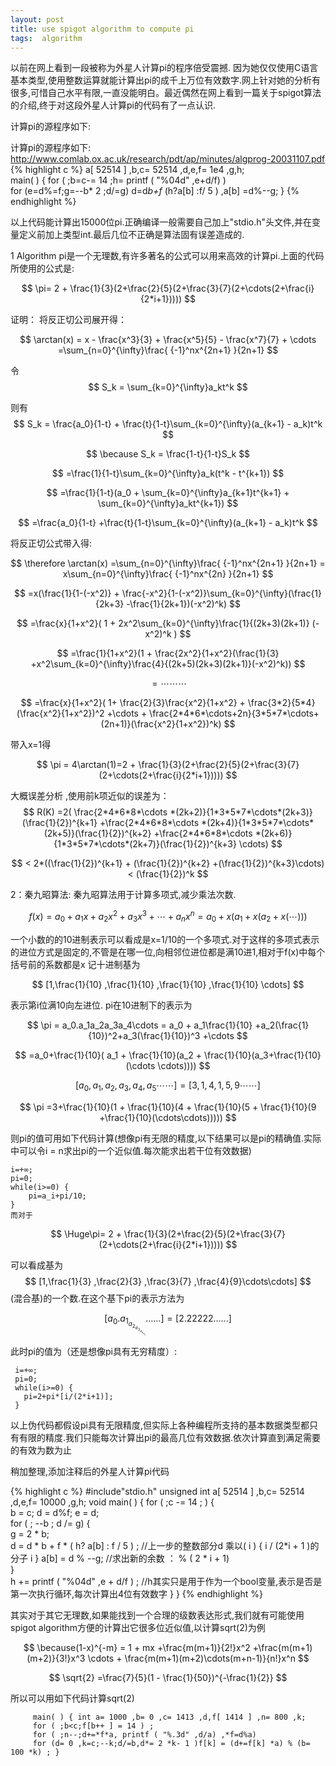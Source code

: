 ```yaml
---
layout: post
title: use spigot algorithm to compute pi
tags:  algorithm
---
```

<script type="text/javascript" src="http://cdn.mathjax.org/mathjax/latest/MathJax.js?config=TeX-AMS-MML_HTMLorMML"></script>

以前在网上看到一段被称为外星人计算pi的程序倍受震撼. 因为她仅仅使用C语言基本类型,使用整数运算就能计算出pi的成千上万位有效数字.网上针对她的分析有很多,可惜自己水平有限,一直没能明白。最近偶然在网上看到一篇关于spigot算法的介绍,终于对这段外星人计算pi的代码有了一点认识.

计算pi的源程序如下: 

计算pi的源程序如下:
http://www.comlab.ox.ac.uk/research/pdt/ap/minutes/algprog-20031107.pdf
{% highlight c %}
       a[ 52514 ] ,b,c= 52514 ,d,e,f= 1e4 ,g,h;      
       main( ) { for ( ;b=c-= 14 ;h= printf ( "%04d" ,e+d/f) )      
       for (e=d%=f;g=--b* 2 ;d/=g)       d=d*b+f* (h?a[b] :f/ 5 ) ,a[b] =d%--g; } 
{% endhighlight %}

以上代码能计算出15000位pi.正确编译一般需要自己加上"stdio.h"头文件,并在变量定义前加上类型int.最后几位不正确是算法固有误差造成的. 

1 Algorithm
pi是一个无理数,有许多著名的公式可以用来高效的计算pi.上面的代码所使用的公式是: 

$$ 
\pi= 2 + \frac{1}{3}(2+\frac{2}{5}(2+\frac{3}{7}(2+\cdots(2+\frac{i}{2*i+1}))))
$$

证明：
将反正切公司展开得：

$$
\arctan(x) = x - \frac{x^3}{3} + \frac{x^5}{5} - \frac{x^7}{7} + \cdots =\sum_{n=0}^{\infty}\frac{ {-1}^nx^{2n+1} }{2n+1}
$$


令
$$
S_k = \sum_{k=0}^{\infty}a_kt^k
$$

则有
$$
S_k = \frac{a_0}{1-t} + \frac{t}{1-t}\sum_{k=0}^{\infty}(a_{k+1} - a_k)t^k 
$$

$$
\because S_k = \frac{1-t}{1-t}S_k 
$$

$$
=\frac{1}{1-t}\sum_{k=0}^{\infty}a_k(t^k - t^{k+1})
$$

$$
=\frac{1}{1-t}(a_0 + \sum_{k=0}^{\infty}a_{k+1}t^{k+1} + \sum_{k=0}^{\infty}a_kt^{k+1}) 
$$

$$
=\frac{a_0}{1-t} +\frac{t}{1-t}\sum_{k=0}^{\infty}(a_{k+1} - a_k)t^k
$$

将反正切公式带入得:

$$
\therefore \arctan(x) =\sum_{n=0}^{\infty}\frac{ {-1}^nx^{2n+1} }{2n+1} = x\sum_{n=0}^{\infty}\frac{ {-1}^nx^{2n} }{2n+1}
$$

$$
=x(\frac{1}{1-(-x^2)} + \frac{-x^2}{1-(-x^2)}\sum_{k=0}^{\infty}(\frac{1}{2k+3} -\frac{1}{2k+1})(-x^2)^k)
$$

$$
=\frac{x}{1+x^2}( 1 + 2x^2\sum_{k=0}^{\infty}\frac{1}{(2k+3)(2k+1)} (-x^2)^k )
$$

$$
=\frac{1}{1+x^2}(1 + \frac{2x^2}{1+x^2}(\frac{1}{3} +x^2\sum_{k=0}^{\infty}\frac{4}{(2k+5)(2k+3)(2k+1)}(-x^2)^k))
$$

$$
=\cdots \cdots \cdots
$$

$$
=\frac{x}{1+x^2}( 1+ \frac{2}{3}\frac{x^2}{1+x^2} + \frac{3*2}{5*4}(\frac{x^2}{1+x^2})^2 +\cdots + \frac{2*4*6*\cdots+2n}{3*5*7*\cdots+(2n+1)}(\frac{x^2}{1+x^2})^k)
$$

带入x=1得

$$
\pi = 4\arctan(1)=2 + \frac{1}{3}(2+\frac{2}{5}(2+\frac{3}{7}(2+\cdots(2+\frac{i}{2*i+1}))))
$$

大概误差分析 ,使用前k项近似的误差为：
$$
R(K) =2( \frac{2*4*6*8*\cdots *(2k+2)}{1*3*5*7*\cdots*(2k+3)}(\frac{1}{2})^{k+1} +\frac{2*4*6*8*\cdots *(2k+4)}{1*3*5*7*\cdots*(2k+5)}(\frac{1}{2})^{k+2} +\frac{2*4*6*8*\cdots *(2k+6)}{1*3*5*7*\cdots*(2k+7)}(\frac{1}{2})^{k+3} \cdots) 
$$

$$
< 2*((\frac{1}{2})^{k+1} + (\frac{1}{2})^{k+2} +(\frac{1}{2})^{k+3}\cdots)< (\frac{1}{2})^k
$$

2：秦九昭算法:
秦九昭算法用于计算多项式,减少乘法次数.

$$
f(x)=a_0+a_1x+a_2x^2+a_3x^3+\cdots+a_nx^n =a_0+x(a_1+x(a_2+x(\cdots)))
$$

一个小数的的10进制表示可以看成是x=1/10的一个多项式.对于这样的多项式表示的进位方式是固定的,不管是在哪一位,向相邻位进位都是满10进1,相对于f(x)中每个括号前的系数都是x
记十进制基为 

$$
[1,\frac{1}{10} ,\frac{1}{10} ,\frac{1}{10} ,\frac{1}{10} \cdots]
$$

表示第i位满10向左进位.
pi在10进制下的表示为

$$
\pi = a_0.a_1a_2a_3a_4\cdots = a_0 + a_1\frac{1}{10} +a_2(\frac{1}{10})^2+a_3(\frac{1}{10})^3 +\cdots 
$$

$$
=a_0+\frac{1}{10}( a_1 + \frac{1}{10}(a_2 + \frac{1}{10}(a_3+\frac{1}{10}(\cdots \cdots)))) 
$$

$$
[a_0 ,a_1 ,a_2 ,a_3,a_4,a_5 \cdots \cdots] =[3,1,4,1,5,9\cdots \cdots]
$$

$$
\pi =3+\frac{1}{10}(1 + \frac{1}{10}(4 + \frac{1}{10}(5 + \frac{1}{10}(9 +\frac{1}{10}(\cdots\cdots)))))
$$

则pi的值可用如下代码计算(想像pi有无限的精度,以下结果可以是pi的精确值.实际中可以令i = n求出pi的一个近似值.每次能求出若干位有效数据) 

    i=+∞;
    pi=0;
    while(i>=0) {
        pi=a_i+pi/10;
    } 
    而对于
    
$$
\Huge\pi= 2 + \frac{1}{3}(2+\frac{2}{5}(2+\frac{3}{7}(2+\cdots(2+\frac{i}{2*i+1}))))
$$

可以看成基为
$$
[1,\frac{1}{3} ,\frac{2}{3} ,\frac{3}{7} ,\frac{4}{9}\cdots\cdots]
$$
(混合基)的一个数.在这个基下pi的表示方法为


$$
[a_0.a_1_a_2_a_3_a_4_a_5......]=[2.22222......]
$$

此时pi的值为（还是想像pi具有无穷精度）:

     i=+∞;
     pi=0;
     while(i>=0) {
       pi=2+pi*[i/(2*i+1)];
     }
   
以上伪代码都假设pi具有无限精度,但实际上各种编程所支持的基本数据类型都只有有限的精度.我们只能每次计算出pi的最高几位有效数据.依次计算直到满足需要的有效为数为止

稍加整理,添加注释后的外星人计算pi代码 
 
{% highlight c %}
 #include"stdio.h" 
 unsigned int a[ 52514 ] ,b,c= 52514 ,d,e,f= 10000 ,g,h; 
 void main( ) { 
      for ( ;c -= 14 ; ) {   
        b = c;    d = d%f;    e = d;   
       for ( ; --b ; d /= g) {     
               g = 2 * b;    
               d = d * b + f * ( h? a[b] : f / 5 ) ; //上一步的整数部分d 乘以( i ) { i / (2*i + 1 )的分子 i  } 
               a[b] = d % --g;   //求出新的余数   ： % ( 2 * i + 1)  
       }  
       h += printf ( "%04d" ,e + d/f ) ;  //h其实只是用于作为一个bool变量,表示是否是第一次执行循环,每次计算出4位有效数字
     } 
 } 
{% endhighlight %}

其实对于其它无理数,如果能找到一个合理的级数表达形式,我们就有可能使用spigot algorithm方便的计算出它很多位近似值,以计算sqrt(2)为例 

$$
\because(1-x)^{-m} = 1 + mx +\frac{m(m+1)}{2!}x^2 +\frac{m(m+1)(m+2)}{3!}x^3 \cdots + \frac{m(m+1)(m+2)\cdots(m+n-1)}{n!}x^n
$$

$$
\sqrt{2} =\frac{7}{5}(1 - \frac{1}{50})^{-\frac{1}{2}}
$$

所以可以用如下代码计算sqrt(2)

         main( ) { int a= 1000 ,b= 0 ,c= 1413 ,d,f[ 1414 ] ,n= 800 ,k;       
         for ( ;b<c;f[b++ ] = 14 ) ;     
         for ( ;n--;d+=*f*a, printf ( "%.3d" ,d/a) ,*f=d%a)
         for (d= 0 ,k=c;--k;d/=b,d*= 2 *k- 1 )f[k] = (d+=f[k] *a) % (b= 100 *k) ; } ﻿
         
